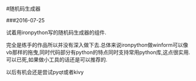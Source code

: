 #随机码生成器

###2016-07-25

试着用ironpython写的随机码生成器的组件.

完全是练手的作品所以并没有深入做下去.总体来说ironpython做winform可以像vb那样的拖曳,同时代码部分有python的特点同时支持常用python库,这点很实用.可以已死,如果做小工具的话还是可以推荐的.

以后有机会还是尝试pyqt或者kivy